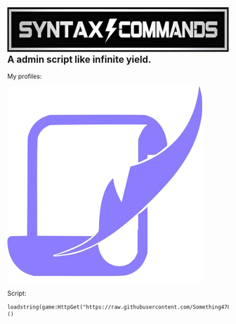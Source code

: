 ![SC](https://raw.githubusercontent.com/Something478/IIIIIIIIIIII/main/GitHub_Images/logo.jpg)  
A admin script like infinite yield.
---
My profiles:  
<div align="left"> 
  <a href="https://scriptblox.com/u/StarFlow"> 
    <img src="https://raw.githubusercontent.com/Something478/IIIIIIIIIIII/refs/heads/main/GitHub_Images/Scriptblox_Icon.png" alt="StarFlow"> 
  </a>
</div>
  
Script:  
```
loadstring(game:HttpGet("https://raw.githubusercontent.com/Something478/IIIIIIIIIIII/refs/heads/main/Source.lua"))()
```